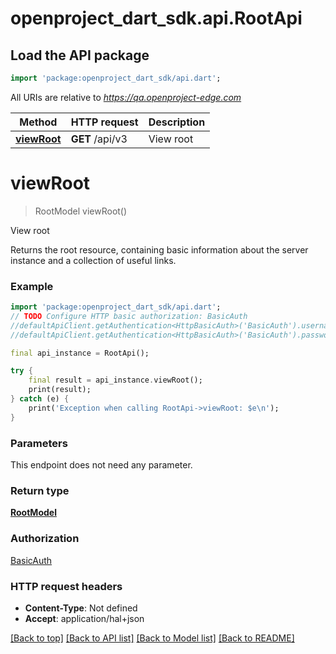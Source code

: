 # openproject_dart_sdk.api.RootApi

## Load the API package
```dart
import 'package:openproject_dart_sdk/api.dart';
```

All URIs are relative to *https://qa.openproject-edge.com*

Method | HTTP request | Description
------------- | ------------- | -------------
[**viewRoot**](RootApi.md#viewroot) | **GET** /api/v3 | View root


# **viewRoot**
> RootModel viewRoot()

View root

Returns the root resource, containing basic information about the server instance and a collection of useful links.

### Example
```dart
import 'package:openproject_dart_sdk/api.dart';
// TODO Configure HTTP basic authorization: BasicAuth
//defaultApiClient.getAuthentication<HttpBasicAuth>('BasicAuth').username = 'YOUR_USERNAME'
//defaultApiClient.getAuthentication<HttpBasicAuth>('BasicAuth').password = 'YOUR_PASSWORD';

final api_instance = RootApi();

try {
    final result = api_instance.viewRoot();
    print(result);
} catch (e) {
    print('Exception when calling RootApi->viewRoot: $e\n');
}
```

### Parameters
This endpoint does not need any parameter.

### Return type

[**RootModel**](RootModel.md)

### Authorization

[BasicAuth](../README.md#BasicAuth)

### HTTP request headers

 - **Content-Type**: Not defined
 - **Accept**: application/hal+json

[[Back to top]](#) [[Back to API list]](../README.md#documentation-for-api-endpoints) [[Back to Model list]](../README.md#documentation-for-models) [[Back to README]](../README.md)


